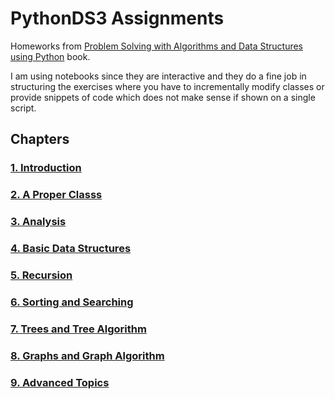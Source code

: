 # PythonDS3 Assignments
Homeworks from [Problem Solving with Algorithms and Data Structures using Python](https://runestone.academy/runestone/books/published/pythonds3/index.html) book.

I am using notebooks since they are interactive and they do a fine job in structuring the exercises where
you have to incrementally modify classes or provide snippets of code which does not make sense if 
shown on a single script.

## Chapters

### [1. Introduction](https://github.com/RiccardoMPesce/PythonDS3-Selected-Assignments/blob/main/chapter1/)

### [2. A Proper Classs](https://github.com/RiccardoMPesce/PythonDS3-Selected-Assignments/blob/main/chapter2/)

### [3. Analysis](https://github.com/RiccardoMPesce/PythonDS3-Selected-Assignments/blob/main/chapter3/)

### [4. Basic Data Structures](https://github.com/RiccardoMPesce/PythonDS3-Selected-Assignments/blob/main/chapter4/)

### [5. Recursion](https://github.com/RiccardoMPesce/PythonDS3-Selected-Assignments/blob/main/chapter5/)

### [6. Sorting and Searching](https://github.com/RiccardoMPesce/PythonDS3-Selected-Assignments/blob/main/chapter6/)

### [7. Trees and Tree Algorithm](https://github.com/RiccardoMPesce/PythonDS3-Selected-Assignments/blob/main/chapter7/)

### [8. Graphs and Graph Algorithm](https://github.com/RiccardoMPesce/PythonDS3-Selected-Assignments/blob/main/chapter8/)

### [9. Advanced Topics](https://github.com/RiccardoMPesce/PythonDS3-Selected-Assignments/blob/main/chapter9/)
